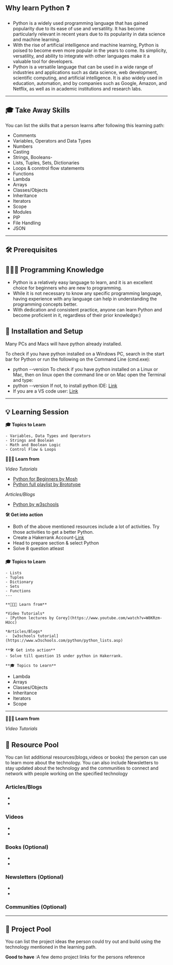## Why learn Python ❓

- Python is a widely used programming language that has gained popularity due to its ease of use and versatility. It has become particularly relevant in recent years due to its popularity in data science and machine learning.
- With the rise of artificial intelligence and machine learning, Python is poised to become even more popular in the years to come. Its simplicity, versatility, and ability to integrate with other languages make it a valuable tool for developers.
- Python is a versatile language that can be used in a wide range of industries and applications such as data science, web development, scientific computing, and artificial intelligence. It is also widely used in education, automation, and by companies such as Google, Amazon, and Netflix, as well as in academic institutions and research labs.
---
## 🎓 Take Away Skills

You can list the skills that a person learns after following this learning path:
- Comments
- Variables, Operators and Data Types
- Numbers
- Casting
- Strings, Booleans- 
- Lists, Tuples, Sets, Dictionaries
- Loops & conntrol flow statements
- Functions
- Lambda
- Arrays
- Classes/Objects
- Inheritance
- Iterators
- Scope
- Modules
- PIP
- File Handling
- JSON

---
## 🛠️ Prerequisites

## 🧑🏻‍💻 Programming Knowledge 
 
 - Python is a relatively easy language to learn, and it is an excellent choice for beginners who are new to programming. 
 - While it is not necessary to know any specific programming language, having experience with any language can help in understanding the programming concepts better.
 - With dedication and consistent practice, anyone can learn Python and become proficient in it, regardless of their prior knowledge:)

## 📲 Installation and Setup

Many PCs and Macs will have python already installed.

To check if you have python installed on a Windows PC, search in the start bar for Python or run the following on the Command Line (cmd.exe):
- python --version
To check if you have python installed on a Linux or Mac, then on linux open the command line or on Mac open the Terminal and type:
- python --version
If not, to install python IDE: [Link](https://www.youtube.com/watch?v=0QibxSdnWW4)
- If you are a VS code user: [Link](https://youtu.be/zk5qOQBvuK4?t=323)
---


## 💡 Learning Session

**🎓 Topics to Learn**
```
- Variables, Data Types and Operators
- Strings and Boolean
- Math and Boolean Logic
- Control Flow & Loops 
```

**🧑🏻‍💻 Learn from**

*Video Tutorials*
- [Python for Beginners by Mosh](https://youtu.be/_uQrJ0TkZlc)
- [Python full playlist by Brototype](https://www.youtube.com/playlist?list=PLY-ecO2csVHfbpOmWamlb8Mujjdnl1jks)

*Articles/Blogs*

- [Python by w3schools](https://www.w3schools.com/python/python_comments.asp)

**🛠️ Get into action**
- Both of the above mentioned resources include a lot of activities. Try those activities to get a better Python.
- Create a Hakerrank Account-[Link](https://www.youtube.com/watch?v=7-p8ec8hJmU)
- Head to prepare section & select Python 
- Solve 8 question atleast

### 

**🎓 Topics to Learn**
``` 
- Lists
- Tuples
- Dictionary
- Sets
- Functions
---

**🧑🏻‍💻 Learn from**

*Video Tutorials*
- [Python lectures by Corey](https://www.youtube.com/watch?v=W8KRzm-HUcc)

*Articles/Blogs*
-  [w3schools tutorial](https://www.w3schools.com/python/python_lists.asp)

**🛠️ Get into action**
- Solve till question 15 under python in Hakerrank.

**🎓 Topics to Learn**
```
- Lambda
- Arrays
- Classes/Objects
- Inheritance
- Iterators
- Scope
---

**🧑🏻‍💻 Learn from**

*Video Tutorials*


## 🔖 Resource Pool

You can list additional resources(blogs,videos or books) the person can use to learn more about the technology. You can also include Newsletters to stay updated about  the technology and the communities to connect and network with people working on the specified technology

### Articles/Blogs
-
-

### Videos
-
-

### Books (Optional)
-
-

### Newsletters (Optional)
-
-

### Communities (Optional)

---
## 🚀 Project Pool

You can list the project ideas the person could try out and build using the technology mentioned in the learning path.

**Good to have** :A few demo project links for the persons reference



